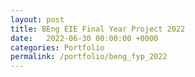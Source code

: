 ```yaml
---
layout: post
title: BEng EIE Final Year Project 2022
date:   2022-06-30 00:00:00 +0000
categories: Portfolio
permalink: /portfolio/beng_fyp_2022
---
```


